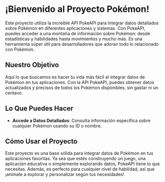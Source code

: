 # ¡Bienvenido al Proyecto Pokémon!

Este proyecto utiliza la increíble API PokeAPI para integrar datos detallados sobre Pokémon en diferentes aplicaciones y sistemas. Con PokeAPI, puedes acceder a una montaña de información sobre Pokémon: desde estadísticas y habilidades hasta movimientos y mucho más. Es una herramienta súper útil para desarrolladores que adoran todo lo relacionado con Pokémon.

## Nuestro Objetivo

Aquí lo que buscamos es hacer tu vida más fácil al integrar datos de Pokémon en tus aplicaciones. Con la API PokeAPI, puedes obtener datos actualizados y precisos de todos los Pokémon disponibles, sin gastar ni un centavo.

## Lo Que Puedes Hacer

- **Accede a Datos Detallados**: Consulta información específica sobre cualquier Pokémon usando su ID o nombre.

## Cómo Usar el Proyecto

Este proyecto es una base sólida para integrar datos de Pokémon en tus aplicaciones favoritas. Ya sea que estés construyendo un juego, una aplicación educativa o simplemente explorando datos, PokeAPI tiene lo que necesitas. Además, es perfecto para cualquier nivel de habilidad, así que ¡anímate a explorar y personalizar según tus necesidades!







